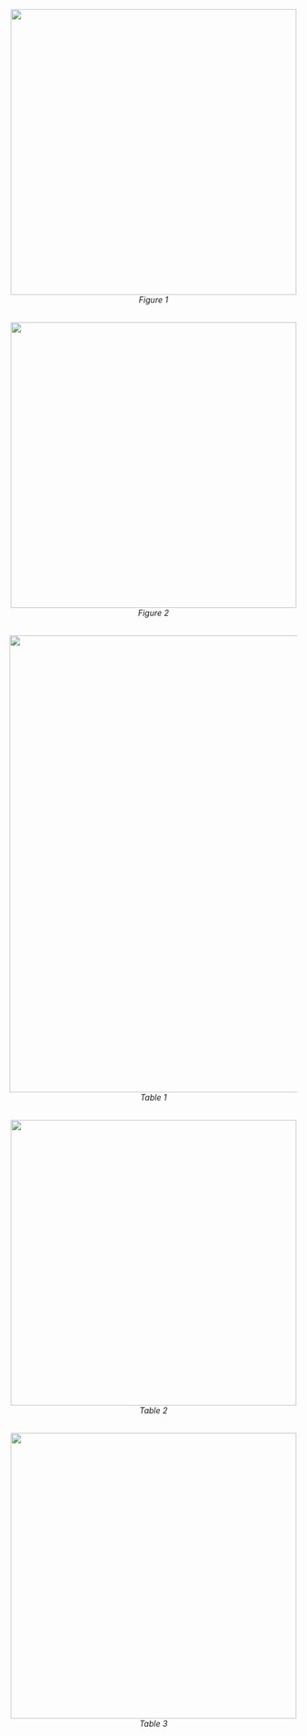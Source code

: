 <p align="center">
  <img src="https://github.com/user-attachments/assets/27ef0e26-9ca3-42a1-ba04-9bd235c40929" width="500"/><br/>
  <i>Figure 1</i><br/><br/>
</p>

<p align="center">
  <img src="https://github.com/user-attachments/assets/1759796f-d786-4a52-942d-f8f6a03020ed" width="500"/><br/>
  <i>Figure 2</i><br/><br/>
</p>

<p align="center">
  <img src="https://github.com/user-attachments/assets/4cf81d16-f163-4b76-ac64-f24206289672" width="800"/><br/>
  <i>Table 1</i><br/><br/>
</p>

<p align="center">
  <img src="https://github.com/user-attachments/assets/bf1a1616-84ee-4956-bc24-dc6e34899589" width="500"/><br/>
  <i>Table 2</i><br/><br/>
</p>

<p align="center">
  <img src="https://github.com/user-attachments/assets/3b5f26c2-073f-43ee-8f1e-916072824ef0" width="500"/><br/>
  <i>Table 3</i><br/><br/>
</p>
